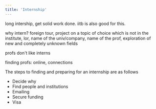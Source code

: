 ```yaml
---
title: 'Internship'
---
```


long intership, get solid work done. iitb is also good for this. 

why intern? foreign tour, project on a topic of choice which is not in the institute, lor, name of the univ/company, name of the prof, exploration of new and completely unknown fields 

profs don't like interns

finding profs: online, connections

The steps to finding and preparing for an internship are as follows
<ul>
  <li> Decide why </li>
  <li> Find people and institutions </li>
  <li> Emailing </li>
  <li> Secure funding </li>
  <li> Visa </li>
</ul>
